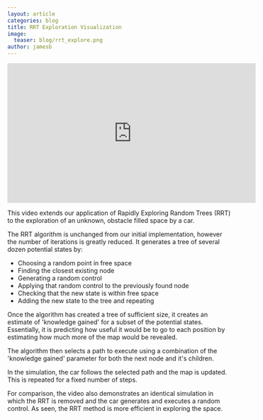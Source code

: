 ```yaml
---
layout: article
categories: blog
title: RRT Exploration Visualization
image:
  teaser: blog/rrt_explore.png
author: jamesb
---
```

<iframe width="560" height="315" src="https://www.youtube-nocookie.com/embed/DNyDNMVtx9M" frameborder="0" allow="accelerometer; autoplay; encrypted-media; gyroscope; picture-in-picture" allowfullscreen></iframe>

This video extends our application of Rapidly Exploring Random Trees (RRT) to the exploration of an unknown, obstacle filled space by a car.

The RRT algorithm is unchanged from our initial implementation, however the number of iterations is greatly reduced. It generates a tree of several dozen potential states by:  
- Choosing a random point in free space  
- Finding the closest existing node  
- Generating a random control  
- Applying that random control to the previously found node  
- Checking that the new state is within free space  
- Adding the new state to the tree and repeating

Once the algorithm has created a tree of sufficient size, it creates an estimate of 'knowledge gained' for a subset of the potential states. Essentially, it is predicting how useful it would be to go to each position by estimating how much more of the map would be revealed.

The algorithm then selects a path to execute using a combination of the 'knowledge gained' parameter for both the next node and it's children.

In the simulation, the car follows the selected path and the map is updated. This is repeated for a fixed number of steps.

For comparison, the video also demonstrates an identical simulation in which the RRT is removed and the car generates and executes a random control. As seen, the RRT method is more efficient in exploring the space.
